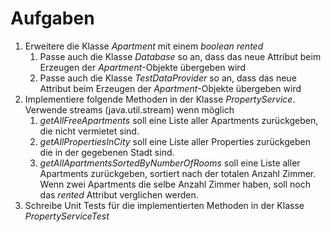 # Aufgaben

1. Erweitere die Klasse *Apartment* mit einem *boolean rented*
   1. Passe auch die Klasse *Database* so an, dass das neue Attribut beim Erzeugen der *Apartment*-Objekte übergeben wird
   2. Passe auch die Klasse *TestDataProvider* so an, dass das neue Attribut beim Erzeugen der *Apartment*-Objekte übergeben wird
2. Implementiere folgende Methoden in der Klasse *PropertyService*. Verwende streams (java.util.stream) wenn möglich
   1. *getAllFreeApartments* soll eine Liste aller Apartments zurückgeben, die nicht vermietet sind.
   2. *getAllPropertiesInCity* soll eine Liste aller Properties zurückgeben die in der gegebenen Stadt sind.
   3. *getAllApartmentsSortedByNumberOfRooms* soll eine Liste aller Apartments zurückgeben, sortiert nach der totalen Anzahl Zimmer. Wenn zwei Apartments die selbe Anzahl Zimmer haben, soll noch das *rented* Attribut verglichen werden.
3. Schreibe Unit Tests für die implementierten Methoden in der Klasse *PropertyServiceTest*
